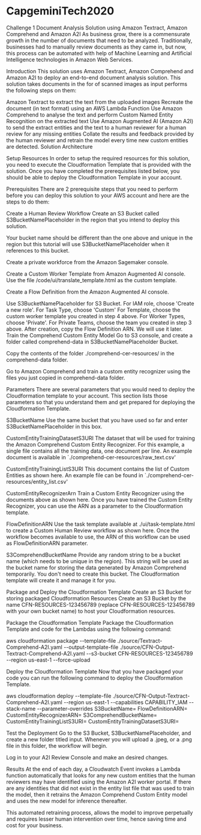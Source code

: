 # CapgeminiTech2020
Challenge 1
Document Analysis Solution using Amazon Textract, Amazon Comprehend and Amazon A2I
As business grow, there is a commensurate growth in the number of documents that need to be analyzed. Traditionally, businesses had to manually review documents as they came in, but now, this process can be automated with help of Machine Learning and Artificial Intelligence technologies in Amazon Web Services.

Introduction
This solution uses Amazon Textract, Amazon Comprehend and Amazon A2I to deploy an end-to-end document analysis solution. This solution takes documents in the for of scanned images as input performs the following steps on them:

Amazon Textract to extract the text from the uploaded images
Recreate the document (in text format) using an AWS Lambda Function
Use Amazon Comprehend to analyse the text and perform Custom Named Entity Recognition on the extracted text
Use Amazon Augmented AI (Amazon A2I) to send the extract entities and the text to a human reviewer for a human review for any missing entities
Collate the results and feedback provided by the human reviewer and retrain the model every time new custom entities are detected.
Solution Architecture


Setup Resources
In order to setup the required resources for this solution, you need to execute the Cloudformation Template that is provided with the solution. Once you have completed the prerequisites listed below, you should be able to deploy the Cloudformation Template in your account.

Prerequisites
There are 2 prerequisite steps that you need to perform before you can deploy this solution to your AWS account and here are the steps to do them:

Create a Human Review Workflow
Create an S3 Bucket called S3BucketNamePlaceholder in the region that you intend to deploy this solution.

Your bucket name should be different than the one above and unique in the region but this tutorial will use S3BucketNamePlaceholder when it references to this bucket.

Create a private workforce from the Amazon Sagemaker console.

Create a Custom Worker Template from Amazon Augmented AI console. Use the file /code/ui/translate_template.html as the custom template.

Create a Flow Definition from the Amazon Augmented AI console.

Use S3BucketNamePlaceholder for S3 Bucket.
For IAM role, choose 'Create a new role'.
For Task Type, choose 'Custom'
For Template, choose the custom worker template you created in step 4 above.
For Worker Types, choose 'Private'.
For Private Teams, choose the team you created in step 3 above.
After creation, copy the Flow Definition ARN. We will use it later.
Train the Comprehend Custom Entity Model
Go to S3 console, and create a folder called comprehend-data in S3BucketNamePlaceholder Bucket.

Copy the contents of the folder ./comprehend-cer-resources/ in the comprehend-data folder.

Go to Amazon Comprehend and train a custom entity recognizer using the files you just copied in comprehend-data folder.

Parameters
There are several parameters that you would need to deploy the Cloudformation template to your account. This section lists those parameters so that you understand them and get prepared for deploying the Cloudformation Template.

S3BucketName
Use the same bucket that you have used so far and enter S3BucketNamePlaceholder in this box.

CustomEntityTrainingDatasetS3URI
The dataset that will be used for training the Amazon Comprehend Custom Entity Recognizer. For this example, a single file contains all the training data, one document per line. An example document is available in `./comprehend-cer-resources/raw_text.csv'

CustomEntityTrainingListS3URI
This document contains the list of Custom Entities as shown here. An example file can be found in `./comprehend-cer-resources/entity_list.csv'

CustomEntityRecognizerArn
Train a Custom Entity Recognizer using the documents above as shown here. Once you have trained the Custom Entity Recognizer, you can use the ARN as a parameter to the Cloudformation template.

FlowDefinitionARN
Use the task template available at ./ui/task-template.html to create a Custom Human Review workflow as shown here. Once the workflow becomes available to use, the ARN of this workflow can be used as FlowDefinitionARN parameter.

S3ComprehendBucketName
Provide any random string to be a bucket name (which needs to be unique in the region). This string will be used as the bucket name for storing the data generated by Amazon Comprehend temporarily. You don't need to create this bucket. The Cloudformation template will create it and manage it for you.

Package and Deploy the Cloudformation Template
Create an S3 Bucket for storing packaged Cloudformation Resources
Create an S3 Bucket by the name CFN-RESOURCES-123456789 (replace CFN-RESOURCES-123456789 with your own bucket name) to host your Cloudformation resources.

Package the Cloudformation Template
Package the Cloudformation Template and code for the Lambdas using the following command:

aws cloudformation package --template-file ./source/Textract-Comprehend-A2I.yaml --output-template-file ./source/CFN-Output-Textract-Comprehend-A2I.yaml --s3-bucket CFN-RESOURCES-123456789 --region us-east-1 --force-upload

Deploy the Cloudformation Template
Now that you have packaged your code you can run the following command to deploy the Cloudformation Template.

aws cloudformation deploy --template-file ./source/CFN-Output-Textract-Comprehend-A2I.yaml --region us-east-1 --capabilities CAPABILITY_IAM --stack-name <INSERT STACK NAME HERE> --parameter-overrides S3BucketName=<INSERT PARAMETER HERE> FlowDefinitionARN=<INSERT PARAMETER HERE> CustomEntityRecognizerARN=<INSERT PARAMETER HERE> S3ComprehendBucketName=<INSERT PARAMETER HERE> CustomEntityTrainingListS3URI=<INSERT PARAMETER HERE> CustomEntityTrainingDatasetS3URI=<INSERT PARAMETER HERE>

Test the Deployment
Go to the S3 Bucket, S3BucketNamePlaceholder, and create a new folder titled input. Whenever you will upload a .jpeg, or a .png file in this folder, the workflow will begin.

Log in to your A2I Review Console and make an desired changes.

Results
At the end of each day, a Cloudwatch Event invokes a Lambda function automatically that looks for any new custom entities that the human reviewers may have identified using the Amazon A2I worker portal. If there are any identities that did not exist in the entity list file that was used to train the model, then it retrains the Amazon Comprehend Custom Entity model and uses the new model for inference thereafter.

This automated retraining process, allows the model to improve perpetually and requires lesser human intervention over time, hence saving time and cost for your business.
